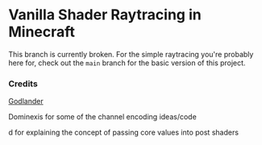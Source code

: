 # Vanilla Shader Raytracing in Minecraft
This branch is currently broken. For the simple raytracing you're probably here for, check out the `main` branch for the basic version of this project.

### Credits

[Godlander](https://github.com/Godlander/raytracing)

Dominexis for some of the channel encoding ideas/code

d for explaining the concept of passing core values into post shaders